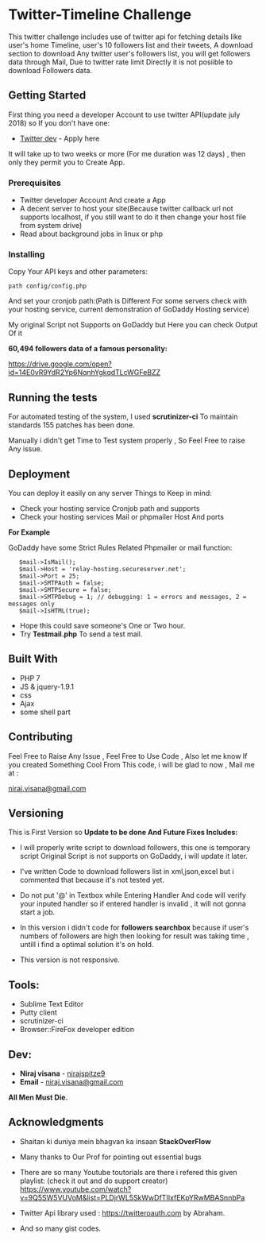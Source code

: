 # Twitter-Timeline Challenge

This twitter challenge includes use of twitter api for fetching details like user's home Timeline, user's 10 followers list and their tweets, A download section to download Any twitter user's followers list, you will get followers data through Mail, Due to twitter rate limit Directly it is not posiible to download Followers data.

## Getting Started

First thing you need a developer Account to use twitter API(update july 2018)
so If you don't have one:

* [Twitter dev](https://developer.twitter.com/content/developer-twitter/en.html) - Apply here

It will take up to two weeks or more (For me duration was 12 days) ,
then only they permit you to Create App.


### Prerequisites

* Twitter developer Account And create a App 
* A decent server to host your site(Because twitter callback url not supports localhost, if you still want to do it then change your host file from system drive)
* Read about background jobs in linux or php
 

### Installing

Copy Your API keys and other parameters:

```
path config/config.php
```

And set your cronjob path:(Path is Different For some servers check with your hosting service, current demonstration of GoDaddy Hosting service)


My original Script not Supports on GoDaddy but Here you can check Output Of it


**60,494 followers data of a famous personality:**

https://drive.google.com/open?id=14E0vR9YdR2Yp6NqnhYgkqdTLcWGFeBZZ

## Running the tests

For automated testing of the system, I used **scrutinizer-ci**  To maintain standards 155 patches has been done.

Manually i didn't get Time to Test system properly , So Feel Free to raise Any issue.


## Deployment

You can deploy it easily on any server Things to Keep in mind:
* Check your hosting service Cronjob path and supports
* Check your hosting services Mail or phpmailer Host And ports

 **For Example** 

GoDaddy have some Strict Rules Related Phpmailer or mail function:

 ```
    $mail->IsMail();
    $mail->Host = 'relay-hosting.secureserver.net';
    $mail->Port = 25;
    $mail->SMTPAuth = false;
    $mail->SMTPSecure = false;
    $mail->SMTPDebug = 1; // debugging: 1 = errors and messages, 2 = messages only
    $mail->IsHTML(true);
```
* Hope this could save someone's One or Two hour.
* Try **Testmail.php** To send a test mail.

## Built With

* PHP 7
* JS & jquery-1.9.1
* css
* Ajax
* some shell part

## Contributing

Feel Free to Raise Any Issue , Feel Free to Use Code , Also let me know If you created Something Cool From This code, i will be glad to now , Mail me at :

niraj.visana@gmail.com


## Versioning

This is First Version so **Update to be done And Future Fixes Includes:**

* I will properly write script to download followers, this one is temporary script Original Script is not supports on GoDaddy, i will update it later.

* I've written Code to download followers list in xml,json,excel but i commented that because it's not tested yet.

* Do not put '@' in Textbox while Entering Handler And code will verify your inputed handler so if entered handler is invalid , it will not gonna start a job.

* In this version i didn't code for **followers searchbox** because if user's numbers of followers are high then looking for result was taking time , untill i find a optimal solution it's on hold.

* This version is not responsive.

## Tools:
* Sublime Text Editor
* Putty client
* scrutinizer-ci
* Browser::FireFox developer edition

## Dev:

* **Niraj visana** - [nirajspitze9](https://github.com/nirajspitze9)
* **Email** - niraj.visana@gmail.com 

**All Men Must Die.**

## Acknowledgments

* Shaitan ki duniya mein bhagvan ka insaan **StackOverFlow**

* Many thanks to Our Prof for pointing out essential bugs

* There are so many Youtube toutorials are there i refered this given playlist:
(check it out and do support creator)
https://www.youtube.com/watch?v=9Q5SW5VUVoM&list=PLDjrWL5SkWwDfTIIxfEKpYRwMBASnnbPa

* Twitter Api library used :  https://twitteroauth.com by Abraham.

* And so many gist codes.

